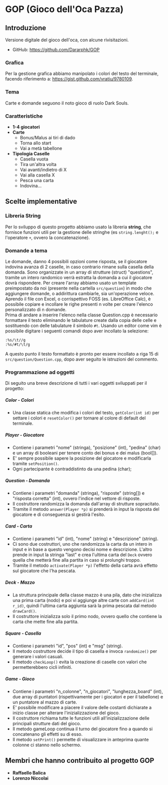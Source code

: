 # GOP (Gioco dell'Oca Pazza)

## Introduzione

Versione digitale del gioco dell'oca, con alcune rivisitazioni.

* GitHub: https://github.com/Dararphk/GOP

### Grafica

Per la gestione grafica abbiamo manipolato i colori del testo del terminale, facendo riferimento a: https://gist.github.com/vratiu/9780109.

### Tema

Carte e domande seguono il noto gioco di ruolo Dark Souls.

### Caratteristiche

* **1-4 giocatori**
* **Carte**
    * Bonus/Malus ai tiri di dado
    * Torna allo start
    * Vai a metà tabellone
* **Tipologia Caselle**
	* Casella vuota
    * Tira un'altra volta
    * Vai avanti/indietro di X
    * Vai alla casella X
    * Pesca una carta
    * Indovina...

## Scelte implementative

### Libreria String

Per lo sviluppo di questo progetto abbiamo usato la libreria **string**, che fornisce funzioni utili per la gestione delle stringhe (es `string.lenght();` e l'operatore `+`, ovvero la concatenazione).

### Domande a tema

Le domande, danno 4 possibili opzioni come risposta, se il giocatore indovina avanza di 2 caselle, in caso contrario rimane sulla casella della domanda.
Sono organizzate in un array di strutture (struct) "questions", tramite un intero randomico verrà estratta la domanda a cui il giocatore dovrà rispondere.
Per creare l'array abbiamo usato un template preimpostato da noi (presente nella cartella `src/question`) in modo che aggiungere domande, o addirittura cambiarle, sia un'operazione veloce.
Aprendo il file con Excel, o corrispettivo FOSS (es. LibreOffice Calc), è possibile copiare e incollare le righe presenti n volte per creare l'elenco personalizzato di n domande.  
Prima di andare a inserire l'elenco nella classe Question.cpp è necessario formattare il testo eliminando le tabulature create dalla copia delle celle e sostituendo con delle tabulature il simbolo `#t`.
Usando un editor come vim è possibile digitare i seguenti comandi dopo aver incollato la selezione:
```vim
:%s/\t//g
:%s/#t/\t/g
```
A questo punto il testo formattato è pronto per essere incollato a riga 15 di `src/question/Question.cpp`, dopo aver seguito le istruzioni del commento.

### Programmazione ad oggetti

Di seguito una breve descrizione di tutti i vari oggetti sviluppati per il progetto:

##### Color - **Colori**
* Una classe statica che modifica i colori del testo, `getColor(int id)` per settare i colori e `resetColor()` per tornare al colore di default del terminale.

##### Player - **Giocatore**
* Contiene i parametri "nome" (stringa), "posizione" (int), "pedina" (char) e un array di booleani per tenere conto dei bonus e dei malus (bool[]).
* E' sempre possibile sapere la posizione del giocatore e modificarla tramite `setPosition()`.
* Ogni partecipante è contraddistinto da una pedina (char);

##### Question - **Domanda**
* Contiene i parametri "domanda" (stringa), "risposte" (string[]) e "risposta corretta" (int), ovvero l'indice nel vettore di risposte.
* Il costruttore randomizza la domanda dall'array di strutture sopracitato.
* Tramite il metodo `answer(Player *p)` si prenderà in input la risposta del giocatore e di conseguenza si gestirà l'esito.

##### Card - **Carta**
* Contiene i parametri "id" (int), "nome" (string) e "descrizione" (string).
* Ci sono due costruttori, uno che randomizza la carta da un intero in input e in base a questo vengono decisi nome e descrizione. L'altro prende in input la stringa "last" e crea l'ultima carta del `Deck` ovvero quella che metterà fine alla partita in caso si prolunghi troppo.
* Tramite il metodo `activate(Player *p)` l'effetto della carta avrà effetto sul giocatore che l'ha pescata.

##### Deck - **Mazzo**
* La struttura principale della classe mazzo è una pila, dato che inizializza una prima carta (nodo) e poi vi aggiunge altre carte con `addCard(int r_id)`, quindi l'ultima carta aggiunta sarà la prima pescata dal metodo `drawCard()`.
* Il costruttore inizializza solo il primo nodo, ovvero quello che contiene la carta che mette fine alla partita.

##### Square - **Casella**
* Contiene i parametri "id", "pos" (int) e "msg" (string).
* Il metodo costruttore decide il tipo di casella e invoca `randomize()` per generare i valori casuali.
* Il metodo `checkLoop()` evita la creazione di caselle con valori che permetterebbero cicli infiniti.


##### Game - **Gioco**
* Contiene i parametri "n_colonne", "n_giocatori", "lunghezza_board" (int), due array di puntatori (rispettivamente per i giocatori e per il tabellone) e un puntatore al mazzo di carte.
* E' possibile modificare a piacere il valore delle costanti dichiarate a inizio classe per alterare l'inizializzazione del gioco.
* Il costruttore richiama tutte le funzioni utili all'inizializzazione delle principali strutture dati del gioco.
* Il metodo gameLoop continua il turno del giocatore fino a quando si concatenano gli effetti su di esso.
* Il metodo `setPrint()` permette di visualizzare in anteprima quante colonne ci stanno nello schermo.

## Membri che hanno contribuito al progetto GOP

* **Raffaello Balica**
* **Lorenzo Niccolai**
